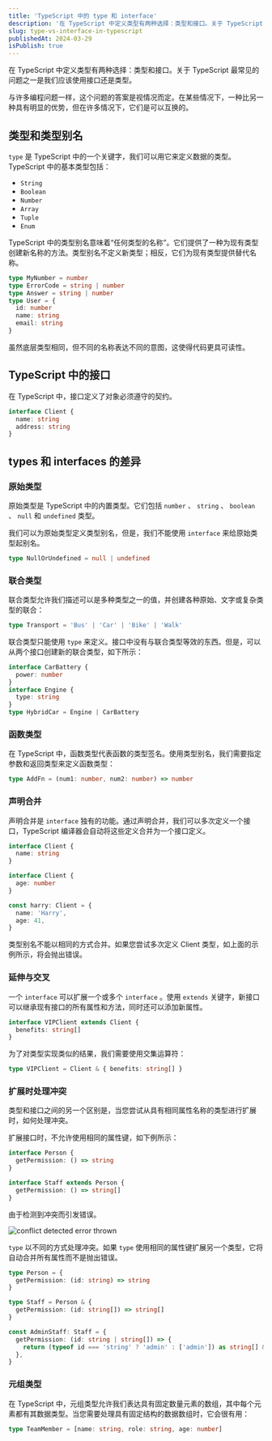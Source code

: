 ```yaml
---
title: 'TypeScript 中的 type 和 interface'
description: '在 TypeScript 中定义类型有两种选择：类型和接口。关于 TypeScript 最常见的问题之一是我们应该使用接口还是类型。'
slug: type-vs-interface-in-typescript
publishedAt: 2024-03-29
isPublish: true
---
```


在 TypeScript 中定义类型有两种选择：类型和接口。关于 TypeScript 最常见的问题之一是我们应该使用接口还是类型。

与许多编程问题一样，这个问题的答案是视情况而定。在某些情况下，一种比另一种具有明显的优势，但在许多情况下，它们是可以互换的。

## 类型和类型别名

`type` 是 TypeScript 中的一个关键字，我们可以用它来定义数据的类型。 TypeScript 中的基本类型包括：

- `String`
- `Boolean`
- `Number`
- `Array`
- `Tuple`
- `Enum`

TypeScript 中的类型别名意味着“任何类型的名称”。它们提供了一种为现有类型创建新名称的方法。类型别名不定义新类型；相反，它们为现有类型提供替代名称。

```ts
type MyNumber = number
type ErrorCode = string | number
type Answer = string | number
type User = {
  id: number
  name: string
  email: string
}
```

虽然底层类型相同，但不同的名称表达不同的意图，这使得代码更具可读性。

## TypeScript 中的接口

在 TypeScript 中，接口定义了对象必须遵守的契约。

```ts
interface Client {
  name: string
  address: string
}
```

## types 和 interfaces 的差异

### 原始类型

原始类型是 TypeScript 中的内置类型。它们包括 `number` 、 `string` 、 `boolean` 、 `null` 和 `undefined` 类型。

我们可以为原始类型定义类型别名，但是，我们不能使用 `interface` 来给原始类型起别名。

```ts
type NullOrUndefined = null | undefined
```

### 联合类型

联合类型允许我们描述可以是多种类型之一的值，并创建各种原始、文字或复杂类型的联合：

```ts
type Transport = 'Bus' | 'Car' | 'Bike' | 'Walk'
```

联合类型只能使用 `type` 来定义。接口中没有与联合类型等效的东西。但是，可以从两个接口创建新的联合类型，如下所示：

```ts
interface CarBattery {
  power: number
}
interface Engine {
  type: string
}
type HybridCar = Engine | CarBattery
```

### 函数类型

在 TypeScript 中，函数类型代表函数的类型签名。使用类型别名，我们需要指定参数和返回类型来定义函数类型：

```ts
type AddFn = (num1: number, num2: number) => number
```

### 声明合并

声明合并是 `interface` 独有的功能。通过声明合并，我们可以多次定义一个接口，TypeScript 编译器会自动将这些定义合并为一个接口定义。

```ts
interface Client {
  name: string
}

interface Client {
  age: number
}

const harry: Client = {
  name: 'Harry',
  age: 41,
}
```

类型别名不能以相同的方式合并。如果您尝试多次定义 Client 类型，如上面的示例所示，将会抛出错误。

### 延伸与交叉

一个 `interface` 可以扩展一个或多个 `interface` 。使用 `extends` 关键字，新接口可以继承现有接口的所有属性和方法，同时还可以添加新属性。

```ts
interface VIPClient extends Client {
  benefits: string[]
}
```

为了对类型实现类似的结果，我们需要使用交集运算符：

```ts
type VIPClient = Client & { benefits: string[] }
```

### 扩展时处理冲突

类型和接口之间的另一个区别是，当您尝试从具有相同属性名称的类型进行扩展时，如何处理冲突。

扩展接口时，不允许使用相同的属性键，如下例所示：

```ts
interface Person {
  getPermission: () => string
}

interface Staff extends Person {
  getPermission: () => string[]
}
```

由于检测到冲突而引发错误。

![conflict detected error thrown](/public/images/conflict-detected-error-thrown.avif)

`type` 以不同的方式处理冲突。如果 `type` 使用相同的属性键扩展另一个类型，它将自动合并所有属性而不是抛出错误。

```ts
type Person = {
  getPermission: (id: string) => string
}

type Staff = Person & {
  getPermission: (id: string[]) => string[]
}

const AdminStaff: Staff = {
  getPermission: (id: string | string[]) => {
    return (typeof id === 'string' ? 'admin' : ['admin']) as string[] & string
  },
}
```

### 元组类型

在 TypeScript 中，元组类型允许我们表达具有固定数量元素的数组，其中每个元素都有其数据类型。当您需要处理具有固定结构的数据数组时，它会很有用：

```ts
type TeamMember = [name: string, role: string, age: number]
```
